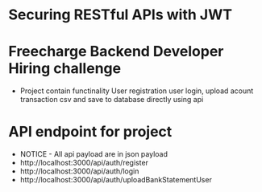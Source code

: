 # Securing RESTful APIs with JWT

# Freecharge Backend Developer Hiring challenge
- Project contain functinality User registration user login, upload acount transaction csv and save to database directly using api
# API endpoint for project
- NOTICE - All api payload are in json payload
- http://localhost:3000/api/auth/register
- http://localhost:3000/api/auth/login
- http://localhost:3000/api/auth/uploadBankStatementUser

